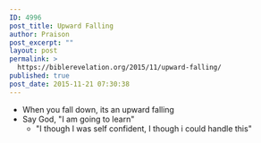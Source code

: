 ```yaml
---
ID: 4996
post_title: Upward Falling
author: Praison
post_excerpt: ""
layout: post
permalink: >
  https://biblerevelation.org/2015/11/upward-falling/
published: true
post_date: 2015-11-21 07:30:38
---
```

<ul>
	<li>When you fall down, its an upward falling</li>
	<li>Say God, "I am going to learn"
<ul>
	<li>"I though I was self confident, I though i could handle this"</li>
</ul>
</li>
</ul>